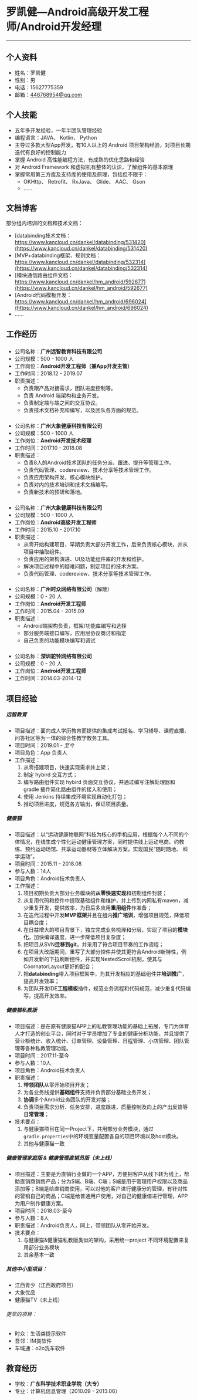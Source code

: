 # 罗凯健—Android高级开发工程师/Android开发经理 
---

## 个人资料

* 姓名：罗凯健
* 性别：男
* 电话：15627775359
* 邮箱：446768954@qq.com

## 个人技能

* 五年多开发经验，一年半团队管理经验  
* 编程语言：JAVA、 Kotlin、 Python  
* 主导过多款大型App开发，有10人以上的 Android 项目架构经验，对项目长期迭代有良好的控制能力  
* 掌握 Android 高性能编程方法，有成熟的优化思路和经验  
* 对 Android Framework 和虚拟机有整体的认识，了解组件的基本原理 
* 掌握常用第三方库及支持库的使用及原理，包括但不限于：
	* OKHttp、 Retrofit、 RxJava、 Glide、 AAC、 Gson
	* ......  

## 文档博客  

部分组内培训的文档和技术文档：  

* [databinding技术文档：https://www.kancloud.cn/dankel/databinding/531420](https://www.kancloud.cn/dankel/databinding/531420)  
* [MVP+databinding框架、规则文档：https://www.kancloud.cn/dankel/databinding/532314](https://www.kancloud.cn/dankel/databinding/532314)
* [模块通信路由组件文档：https://www.kancloud.cn/dankel/hm_android/592677](https://www.kancloud.cn/dankel/hm_android/592677)
* [Android代码模板开发：https://www.kancloud.cn/dankel/hm_android/696024](https://www.kancloud.cn/dankel/hm_android/696024)
* ......

## 工作经历
###
* 公司名称：**广州远智教育科技有限公司**  
* 公司规模：500 - 1000 人
* 工作岗位：**Android开发工程师（兼App开发主管）**
* 工作时间：2018.12 - 2019.07  
* 职责描述：  
	* 负责跟产品对接需求，团队进度控制等。
	* 负责 Android 端架构和业务开发。  
	* 负责制定端与端之间的交互协议。
	* 负责技术文档补充和编写，以及团队各方面的规范。  


###
* 公司名称：**广州大象健康科技有限公司**  
* 公司规模：500 - 1000 人
* 工作岗位：**Android开发技术经理**
* 工作时间：2017.10 - 2018.08  
* 职责描述：  
	* 负责8人的Android技术团队的任务分派、跟进、提升等管理工作。
	* 负责代码管理、codereview、技术分享等技术管理工作。
	* 负责应用架构开发，核心模块维护。  
	* 负责对内的技术培训和技术文档编写。  
	* 负责新技术的预研和落地。    

###
* 公司名称：**广州大象健康科技有限公司**  
* 公司规模：500 - 1000 人
* 工作岗位：**Android高级开发工程师**
* 工作时间：2015.10 - 2017.10  
* 职责描述：  
	* 从零开始构建项目，早期负责大部分开发工作，后来负责核心模块，并从项目中抽取组件。  
	* 负责应用的架构演进、UI及功能组件库的开发和维护。  
	* 解决项目过程中的疑难问题，制定项目的技术方案。    
	* 负责代码管理、codereview、技术分享等技术管理工作。  
  
###
* 公司名称：**广州时众网络有限公司**（解散）  
* 公司规模：0 - 20 人
* 工作岗位：**Android开发工程师**
* 工作时间：2015.04 - 2015.09  
* 职责描述：  
	* Android端架构负责，框架/功能库编写和选择   
	* 部分服务端接口编写，应用层协议商讨和指定  
	* 自己负责的功能模块编写和调试  

###
* 公司名称：**深圳驼铃网络有限公司**  
* 公司规模：0 - 20 人
* 工作岗位：**Android开发工程师**
* 工作时间：2014.03-2014-12

## 项目经验  

##### 远智教育

* 项目描述：面向成人学历教育而提供的集成考试报名、学习辅导、课程直播、问答社区等为一体的综合性教学教务工具。
* 项目时间：2019.01 - *至今*
* 项目角色：App 负责人
* 工作描述：  
	1. 从零搭建项目，快速实现需求并上架；
	2. 制定 hybird 交互方式；
	3. 编写路由组件实现 hybird 页面交互协议，并通过编写注解处理器和 gradle 插件简化路由组件的接入和使用；
	4. 使用 Jenkins 持续集成环境实现自动化打包；
	5. 推动项目进度，规范各方输出，保证项目质量。

##### 健康猫  

* 项目描述：以“运动健康物联网”科技为核心的手机应用，根据每个人不同的个体情况，在线生成个性化运动健康管理方案，同时提供线上运动电商、约教练、预约运动场馆、共享运动器材等立体解决方案，实现国民“随时随地、 科学运动”。
* 项目时间：2015.11 - 2018.08
* 参与人数：14人
* 项目角色：Android技术负责人
* 工作描述：  
	1. 项目初期负责大部分业务模块的**从零快速实现**和初期组件封装；
	2. 从复用代码和控件中提取基础组件和维护，并上传到内网私有maven，减少重复开发，提供效率，为日后多应用**重用组件**作准备；
	3. 在迭代过程中开发**MVP框架**并且在组内**推广培训**，增强项目规范，降低项目耦合度；
	4. 在日益增大的项目背景下，独立完成业务梳理和分层，实现了项目的**模块化**，加快编译速度，进一步降低项目复杂度；  
	5. 把项目从SVN**迁移到git**，并采用了符合项目节奏的工作流程；
	6. 在项目大改版期间，重写了大部分控件并使其更符合Android新特性，例如开发新的下拉刷新控件，并实现NestedScroll机制，使其与CoornatorLayout更好的配合；
	7. 把**databinding**带入项目框架中，为其开发相应的基础组件并**培训推广**，提高开发效率；
	8. 为团队开发IDE**工程模板**插件，规范业务流程和代码规范，减少重复代码编写，提高开发效率。  


##### 健康猫私教版  

* 项目描述：是在原有健康猫APP上的私教管理功能的基础上拓展，专门为体育人才打造的创业平台，同时对于学员增加了专业的健康分析功能，并且提供了营业额统计、收入统计、订单管理、设备管理、日程管理、小店管理、团队管理等各种私教管理功能。
* 项目时间：2017.11-至今
* 参与人数：10人
* 项目角色：Android技术负责人
* 职责描述：
	1. **带领团队**从零开始项目开发；
	2. 为各业务线提供**基础组件**支持并负责部分基础业务开发；
	3. **协调**多个Anroid业务团队的开发对接；
	4. 负责项目需求分析、任务安排，进度跟进，质量控制及向上的产出反馈等**日常管理**；
* 技术要点：
	1. 与健康猫项目在同一Project下，共用部分业务模块，通过`gradle.properties`中的环境变量配置各自的项目环境以及host模块。  
	2. 其他与健康猫一致  


##### 健康管理家庭版 & 健康管理直销员版（未上线）  

* 项目描述：主要是为直销行业做的一个APP，方便把客户从线下转为线上，帮助直销商销售产品；分为S端、B端、C端；S端是用于管理用户权限以及商品添加等；B端是给直销商使用，可以对他的客户进行健康分的管理，有针对性的营销自己的商品；C端是给普通用户使用，对自己的健康值进行管理，APP为用户制作健康方案。
* 项目时间：2018.03-至今
* 参与人数：8人
* 职责描述：Android负责人，同上，带领团队从零开始开发。
* 技术要点：  
	1. 与健康猫&健康猫私教版类似的架构，采用统一project 不同环境配置来复用部分业务模块
	2. 其余基本一致

##### 其他中小型项目：  

* 江西青少（江西政府项目）
* 大象优品 
* 健康猫TV（未上线）

###### 更早的项目：

* 时众：生活类提示软件  
* 吾邻：IM类软件
* 车域通：o2o洗车软件  


## 教育经历

* 学校：**广东科学技术职业学院（大专）**
* 专业：计算机信息管理（2010.09 - 2013.06）

